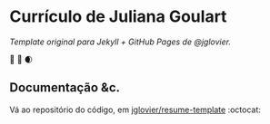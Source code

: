 # Currículo de Juliana Goulart

*Template original para Jekyll + GitHub Pages de @jglovier.*

:tulip: :blossom: :waxing_crescent_moon:

## Documentação &c.

Vá ao repositório do código, em [jglovier/resume-template](http://resume-template.joelglovier.com/) :octocat: